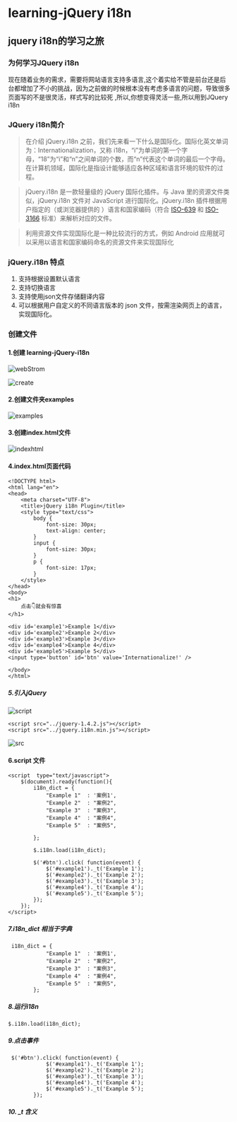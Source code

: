 # learning-jQuery i18n

## jquery i18n的学习之旅

### 为何学习JQuery i18n

现在随着业务的需求，需要将网站语言支持多语言,这个着实给不管是前台还是后台都增加了不小的挑战，因为之前做的时候根本没有考虑多语言的问题，导致很多页面写的不是很灵活，样式写的比较死 ,所以,你想变得灵活一些,所以用到JQuery i18n

### JQuery i18n简介

> 在介绍 jQuery.i18n 之前，我们先来看一下什么是国际化。国际化英文单词为：Internationalization，又称 i18n，“i”为单词的第一个字母，“18”为“i”和“n”之间单词的个数，而“n”代表这个单词的最后一个字母。在计算机领域，国际化是指设计能够适应各种区域和语言环境的软件的过程。

> jQuery.i18n 是一款轻量级的 jQuery 国际化插件。与 Java 里的资源文件类似，jQuery.i18n 文件对 JavaScript 进行国际化。jQuery.i18n 插件根据用户指定的（或浏览器提供的 ）语言和国家编码（符合 [ISO-639](https://baike.baidu.com/item/iso%20639) 和 [ISO-3166](https://baike.baidu.com/item/ISO%203166-1/5269555?fr=aladdin) 标准）来解析对应的文件。

> 利用资源文件实现国际化是一种比较流行的方式，例如 Android 应用就可以采用以语言和国家编码命名的资源文件来实现国际化

### jQuery.i18n 特点

1. 支持根据设置默认语言
2. 支持切换语言
3. 支持使用json文件存储翻译内容
4. 可以根据用户自定义的不同语言版本的 json 文件，按需渲染网页上的语言，实现国际化。

### 创建文件

#### 1.创建 learning-jQuery-i18n	

![webStrom](/Users/dllo/learning-jQuery-i18n-properties/image/webStrom.png)

![create](/Users/dllo/learning-jQuery-i18n-properties/image/create.png)

#### 2.创建文件夹examples

![examples](/Users/dllo/learning-jQuery-i18n-properties/image/examples.png)



#### 3.创建index.html文件

![indexhtml](/Users/dllo/learning-jQuery-i18n-properties/image/indexhtml.png)

#### 4.index.html页面代码

```
<!DOCTYPE html>
<html lang="en">
<head>
    <meta charset="UTF-8">
    <title>jQuery i18n Plugin</title>
    <style type="text/css">
        body {
            font-size: 30px;
            text-align: center;
        }
        input {
            font-size: 30px;
        }
        p {
            font-size: 17px;
        }
    </style>
</head>
<body>
<h1>
    点击👇就会有惊喜
</h1>

<div id='example1'>Example 1</div>
<div id='example2'>Example 2</div>
<div id='example3'>Example 3</div>
<div id='example4'>Example 4</div>
<div id='example5'>Example 5</div>
<input type='button' id='btn' value='Internationalize!' />

</body>
</html>
```

##### 5.引入jQuery

![script](/Users/dllo/learning-jQuery-i18n-properties/image/script.png)



```
<script src="../jquery-1.4.2.js"></script>
<script src="../jquery.i18n.min.js"></script>
```

![src](/Users/dllo/learning-jQuery-i18n-properties/image/src.png)

#### 6.script 文件

```
<script  type="text/javascript">
    $(document).ready(function(){
        i18n_dict = {
            "Example 1"  : '案例1',
            "Example 2"  : "案例2",
            "Example 3"  : "案例3",
            "Example 4"  : "案例4",
            "Example 5"  : "案例5",

        };

        $.i18n.load(i18n_dict);

        $('#btn').click( function(event) {
            $('#example1')._t('Example 1');
            $('#example2')._t('Example 2');
            $('#example3')._t('Example 3');
            $('#example4')._t('Example 4');
            $('#example5')._t('Example 5');
        });
    });
</script>
```

##### 7.i18n_dict 相当于字典

```
 i18n_dict = {
            "Example 1"  : '案例1',
            "Example 2"  : "案例2",
            "Example 3"  : "案例3",
            "Example 4"  : "案例4",
            "Example 5"  : "案例5",
        };
```

##### 8.运行i18n

```
$.i18n.load(i18n_dict);
```

##### 9.点击事件

```
 $('#btn').click( function(event) {
            $('#example1')._t('Example 1');
            $('#example2')._t('Example 2');
            $('#example3')._t('Example 3');
            $('#example4')._t('Example 4');
            $('#example5')._t('Example 5');
        });
```

##### 10. _t 含义




